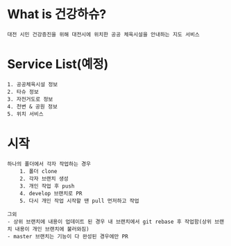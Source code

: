 # What is 건강하슈?
    대전 시민 건강증진을 위해 대전시에 위치한 공공 체육시설을 안내하는 지도 서비스

# Service List(예정)
    1. 공공체육시설 정보
    2. 타슈 정보
    3. 자전거도로 정보
    4. 천변 & 공원 정보
    5. 위치 서비스

# 시작
    하나의 폴더에서 각자 작업하는 경우
        1. 폴더 clone 
        2. 각자 브랜치 생성
        3. 개인 작업 후 push 
        4. develop 브랜치로 PR
        5. 다시 개인 작업 시작할 땐 pull 먼저하고 작업
    
    그외
    - 상위 브랜치에 내용이 업데이트 된 경우 내 브랜치에서 git rebase 후 작업함(상위 브랜치 내용이 개인 브랜치에 불러와짐)
    - master 브랜치는 기능이 다 완성된 경우에만 PR